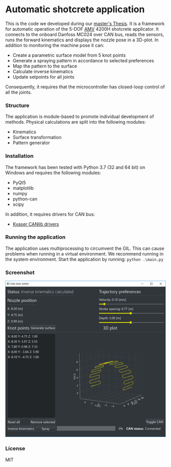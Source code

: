 # Automatic shotcrete application

This is the code we developed during our [master's Thesis][document]. It is a framework for automatic operation of the 5-DOF [AMV][amv] 4200H shotcrete applicator. It connects to the onboard Danfoss MC024 over CAN bus, reads the sensors, runs the forward kinematics and displays the nozzle pose in a 3D-plot. In addition to monitoring the machine pose it can:

- Create a parametric surface model from 5 knot points
- Generate a spraying pattern in accordance to selected preferences
- Map the pattern to the surface
- Calculate inverse kinematics
- Update setpoints for all joints

Consequently, it requires that the microcontroller has closed-loop control of all the joints.

### Structure
The application is module-based to promote individual development of methods. Physical calculations are split into the following modules:

  - Kinematics
  - Surface transformation
  - Pattern generator

### Installation
The framework has been tested with Python 3.7 (32 and 64 bit) on Windows and requires the following modules:

  - PyQt5
  - matplotlib
  - numpy
  - python-can
  - scipy

In addition, it requires drivers for CAN bus:
  - [Kvaser CANlib drivers][kvaser]


### Running the application
The application uses multiprocessing to circumvent the GIL. This can cause problems when running in a virtual environment. We recommend running in the system environment. Start the application by running: `python .\main.py`

### Screenshot
![](readme_assets/screenshot.png?raw=true)

### License
MIT


   [amv]: <http://www.amv.as/en/>
   [kvaser]: <https://www.kvaser.com/download/>
   [document]: <http://hdl.handle.net/11250/2622743>

